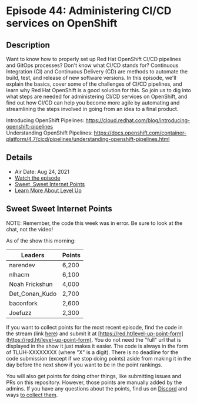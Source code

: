# Episode 44: Administering CI/CD services on OpenShift

## Description

Want to know how to properly set up Red Hat OpenShift CI/CD pipelines and GitOps processes? Don't know what CI/CD stands for? Continuous Integration (CI) and Continuous Delivery (CD) are methods to automate the build, test, and release of new software versions. In this episode, we'll explain the basics, cover some of the challenges of CI/CD pipelines, and learn why Red Hat OpenShift is a good solution for this. So join us to dig into what steps are needed for administering CI/CD services on OpenShift, and find out how CI/CD can help you become more agile by automating and streamlining the steps involved in going from an idea to a final product.

Introducing OpenShift Pipelines: https://cloud.redhat.com/blog/introducing-openshift-pipelines  
Understanding OpenShift Pipelines: https://docs.openshift.com/container-platform/4.7/cicd/pipelines/understanding-openshift-pipelines.html

## Details

* Air Date: Aug 24, 2021
* [Watch the episode](https://youtu.be/K1Nvp-qEZfQ)
* [Sweet, Sweet Internet Points](#sweet-sweet-internet-points)
* [Learn More About Level Up](https://red.ht/leveluphour)

## Sweet Sweet Internet Points

NOTE: Remember, the code this week was in error. Be sure to look at the chat, not the video!

As of the show this morning:

| Leaders | Points |
| ------- | ------ |
| narendev | 6,200 |
| nlhacm | 6,100 |
| Noah Frickshun | 4,000 |
| Det_Conan_Kudo | 2,700 |
| baconfork | 2,600 |
| Joefuzz | 2,300 |

If you want to collect points for the most recent episode, find the code in the stream (link [here](#details)) and submit it at [https://red.ht/level-up-point-form](https://red.ht/level-up-point-form).
You do not need the "full" url that is displayed in the show it just makes it easier.
The code is always in the form of TLUH-XXXXXXXX (where "X" is a digit).
There is no deadline for the code submission (except if we stop doing points) aside from making it in the day before the next show if you want to be in the point rankings.

You will also get points for doing other things, like submitting issues and PRs on this repository.
However, those points are manually added by the admins.
If you have any questions about the points, find us on [Discord](https://discord.gg/5VMVGJt) and ways [to collect them](../activities.md).
